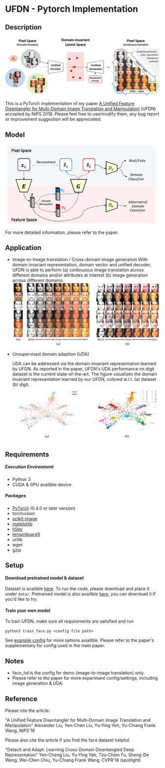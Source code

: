 # UFDN - Pytorch Implementation


## Description

![](log/idea.png)

This is a PyTorch implementation of my paper [A Unified Feature Disentangler for Multi-Domain Image Translation and Manipulation](https://arxiv.org/abs/1508.01211v2) (UFDN)  accepted by NIPS 2018.
Please feel free to use/modify them, any bug report or improvement suggestion will be appreciated.

## Model

![](log/overview.png)
 
 For more detailed information, please refer to the paper.
 
## Application

-   Image-to-Image translation / Cross-domain image generation
    With domain invariant representation, domain vector and unified decoder, UFDN is able to perform (a) continuious image translation across different domains and/or attributes at interest (b) image generation across different domains.
![](log/translation.jpg)

-   Unsupervised domain adaption (UDA)

    UDA can be addressed via the domain invariant representation learned by UFDN. As reported in the paper, UFDN's UDA performance on digit dataset is the current state-of-the-art. The figure visualizes the domain invariant representation learned by our UFDN, colored w.r.t. (a) dataset (b) digit.
![](log/uda_visualize.jpg)




## Requirements

##### Execution Environment

- Python 3
- CUDA & GPU availible device

##### Packages

- [PyTorch](http://pytorch.org/) (0.4.0 or later version)
- torchvision
- [scikit-image](https://scikit-image.org/)
- [matplotlib](https://matplotlib.org/)
- [h5py](https://www.h5py.org/)
- [tensorboardX](https://github.com/lanpa/tensorboard-pytorch)
- urllib
- wget
- gzip


## Setup

#### Download pretrained model & dataset

Dataset is availible [here](https://drive.google.com/file/d/1_XmbzBLC1dELhDTEMZShiMohVJaHaWaN/view?usp=sharing). To run the code, please download and place it under ```data/```.
Pretrained model is also availible [here](https://drive.google.com/open?id=1MoMWN8oFZVsSbRjRDlw-dMyHfHR9JjHC), you can download it if you'd like to try.

#### Train your own model

To train UFDN, make sure all requirements are satisfied and run

```python3 train_face.py <config file path>```

See [example config](config/face_hd.yaml) for more options avialible. Please refer to the paper's supplementary for config used in the main paper.

## Notes
- face_hd is the config for demo (image-to-image translation) only.
- Please refer to the paper for more experiment config/settings, including image generation & UDA.

## Reference
Please cite the article:

"A Unified Feature Disentangler for Multi-Domain Image Translation and Manipulation"
Alexander Liu, Yen-Chen Liu, Yu-Ying Yeh, Yu-Chiang Frank Wang, NIPS'18

Please also cite the article if you find the face dataset helpful:

"Detach and Adapt: Learning Cross-Domain Disentangled Deep Representation" Yen-Cheng Liu, Yu-Ying Yeh, Tzu-Chien Fu, Sheng-De Wang, Wei-Chen Chiu, Yu-Chiang Frank Wang, CVPR'18 (spotlight)

